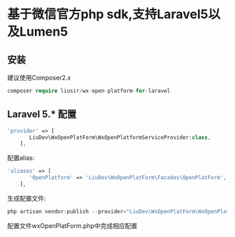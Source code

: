 # 基于微信官方php sdk,支持Laravel5以及Lumen5
## 安装
建议使用Composer2.x 
```php
composer require liusir/wx-open-platform-for-laravel
```
## Laravel 5.* 配置
```php
'provider' => [
       LiuDev\WxOpenPlatForm\WxOpenPlatformServiceProvider:class, 
    ],

```
配置alias:
```php
'aliases' => [
       'OpenPlatform' => 'LiuDev\WxOpenPlatForm\Facades\OpenPlatForm',
    ],
```
生成配置文件:
```php
php artisan vendor:publish --provider="LiuDev\WxOpenPlatForm\WxOpenPlatformServiceProvider"
```
配置文件wxOpenPlatForm.php中完成相应配置




